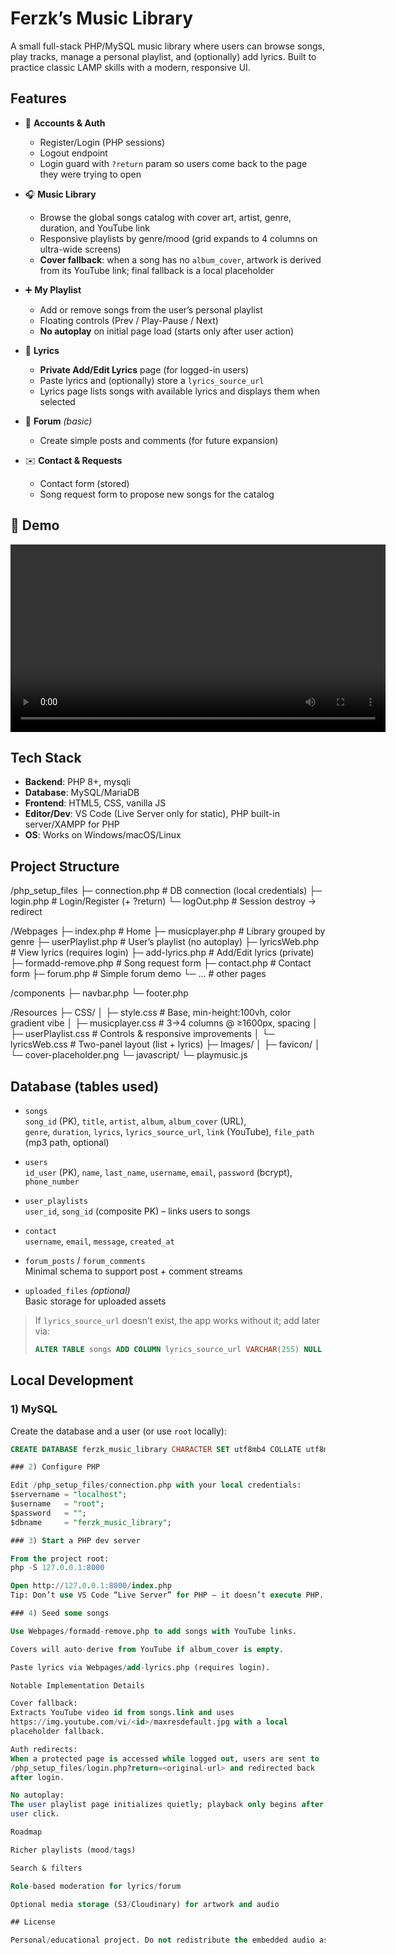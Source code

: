 # Ferzk’s Music Library

A small full-stack PHP/MySQL music library where users can browse songs, play tracks, manage a personal playlist, and (optionally) add lyrics. Built to practice classic LAMP skills with a modern, responsive UI.

## Features

- 🔐 **Accounts & Auth**
  - Register/Login (PHP sessions)
  - Logout endpoint
  - Login guard with `?return` param so users come back to the page they were trying to open

- 🎧 **Music Library**
  - Browse the global songs catalog with cover art, artist, genre, duration, and YouTube link
  - Responsive playlists by genre/mood (grid expands to 4 columns on ultra-wide screens)
  - **Cover fallback**: when a song has no `album_cover`, artwork is derived from its YouTube link; final fallback is a local placeholder

- ➕ **My Playlist**
  - Add or remove songs from the user’s personal playlist
  - Floating controls (Prev / Play-Pause / Next)
  - **No autoplay** on initial page load (starts only after user action)

- 📝 **Lyrics**
  - **Private Add/Edit Lyrics** page (for logged-in users)
  - Paste lyrics and (optionally) store a `lyrics_source_url`
  - Lyrics page lists songs with available lyrics and displays them when selected

- 💬 **Forum** *(basic)*
  - Create simple posts and comments (for future expansion)

- ✉️ **Contact & Requests**
  - Contact form (stored)
  - Song request form to propose new songs for the catalog

## 🎥 Demo
<video src="./FerzkMusicLibrary.mp4" controls width="600"></video>

## Tech Stack

- **Backend**: PHP 8+, mysqli
- **Database**: MySQL/MariaDB
- **Frontend**: HTML5, CSS, vanilla JS
- **Editor/Dev**: VS Code (Live Server only for static), PHP built-in server/XAMPP for PHP
- **OS**: Works on Windows/macOS/Linux

## Project Structure

/php_setup_files
├─ connection.php # DB connection (local credentials)
├─ login.php # Login/Register (+ ?return)
└─ logOut.php # Session destroy → redirect

/Webpages
├─ index.php # Home
├─ musicplayer.php # Library grouped by genre
├─ userPlaylist.php # User’s playlist (no autoplay)
├─ lyricsWeb.php # View lyrics (requires login)
├─ add-lyrics.php # Add/Edit lyrics (private)
├─ formadd-remove.php # Song request form
├─ contact.php # Contact form
├─ forum.php # Simple forum demo
└─ ... # other pages

/components
├─ navbar.php
└─ footer.php

/Resources
├─ CSS/
│ ├─ style.css # Base, min-height:100vh, color gradient vibe
│ ├─ musicplayer.css # 3→4 columns @ ≥1600px, spacing
│ ├─ userPlaylist.css # Controls & responsive improvements
│ └─ lyricsWeb.css # Two-panel layout (list + lyrics)
├─ Images/
│ ├─ favicon/
│ └─ cover-placeholder.png
└─ javascript/
└─ playmusic.js


## Database (tables used)

- `songs`  
  `song_id` (PK), `title`, `artist`, `album`, `album_cover` (URL),  
  `genre`, `duration`, `lyrics`, `lyrics_source_url`, `link` (YouTube), `file_path` (mp3 path, optional)

- `users`  
  `id_user` (PK), `name`, `last_name`, `username`, `email`, `password` (bcrypt), `phone_number`

- `user_playlists`  
  `user_id`, `song_id` (composite PK) – links users to songs

- `contact`  
  `username`, `email`, `message`, `created_at`

- `forum_posts` / `forum_comments`  
  Minimal schema to support post + comment streams

- `uploaded_files` *(optional)*  
  Basic storage for uploaded assets

> If `lyrics_source_url` doesn’t exist, the app works without it; add later via:
> ```sql
> ALTER TABLE songs ADD COLUMN lyrics_source_url VARCHAR(255) NULL AFTER lyrics;
> ```

## Local Development

### 1) MySQL
Create the database and a user (or use `root` locally):

```sql
CREATE DATABASE ferzk_music_library CHARACTER SET utf8mb4 COLLATE utf8mb4_unicode_ci;

### 2) Configure PHP

Edit /php_setup_files/connection.php with your local credentials:
$servername = "localhost";
$username   = "root";
$password   = "";
$dbname     = "ferzk_music_library";

### 3) Start a PHP dev server

From the project root:
php -S 127.0.0.1:8000

Open http://127.0.0.1:8000/index.php
Tip: Don’t use VS Code “Live Server” for PHP — it doesn’t execute PHP.

### 4) Seed some songs

Use Webpages/formadd-remove.php to add songs with YouTube links.

Covers will auto-derive from YouTube if album_cover is empty.

Paste lyrics via Webpages/add-lyrics.php (requires login).

Notable Implementation Details

Cover fallback:
Extracts YouTube video id from songs.link and uses
https://img.youtube.com/vi/<id>/maxresdefault.jpg with a local
placeholder fallback.

Auth redirects:
When a protected page is accessed while logged out, users are sent to
/php_setup_files/login.php?return=<original-url> and redirected back
after login.

No autoplay:
The user playlist page initializes quietly; playback only begins after a
user click.

Roadmap

Richer playlists (mood/tags)

Search & filters

Role-based moderation for lyrics/forum

Optional media storage (S3/Cloudinary) for artwork and audio

## License

Personal/educational project. Do not redistribute the embedded audio assets.